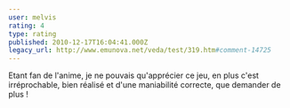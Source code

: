 ```yaml
---
user: melvis
rating: 4
type: rating
published: 2010-12-17T16:04:41.000Z
legacy_url: http://www.emunova.net/veda/test/319.htm#comment-14725
---
```

Etant fan de l'anime, je ne pouvais qu'apprécier ce jeu, en plus c'est irréprochable, bien réalisé et d'une maniabilité correcte, que demander de plus !